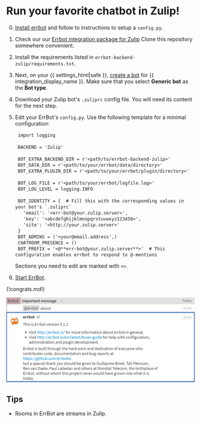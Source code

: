 # Run your favorite chatbot in Zulip!

0. [Install errbot](http://errbot.io/en/latest/user_guide/setup.html)
   and follow to instructions to setup a `config.py`.

0. Check our our [Errbot integration package for Zulip](https://github.com/zulip/errbot-backend-zulip)
   Clone this repository somewhere convenient.

0. Install the requirements listed in `errbot-backend-zulip/requirements.txt`.

0. Next, on your {{ settings_html|safe }}, [create a bot](/help/add-a-bot-or-integration) for
   {{ integration_display_name }}. Make sure that you select **Generic bot** as the **Bot type**.

0. Download your Zulip bot's `.zuliprc` config file. You will need its content for the next step.

0. Edit your ErrBot's `config.py`. Use the following template for a minimal configuration:

        import logging

        BACKEND = 'Zulip'

        BOT_EXTRA_BACKEND_DIR = r'<path/to/errbot-backend-zulip>'
        BOT_DATA_DIR = r'<path/to/your/errbot/data/directory>'
        BOT_EXTRA_PLUGIN_DIR = r'<path/to/your/errbot/plugin/directory>'

        BOT_LOG_FILE = r'<path/to/your/errbot/logfile.log>'
        BOT_LOG_LEVEL = logging.INFO

        BOT_IDENTITY = {  # Fill this with the corresponding values in your bot's `.zuliprc`
          'email': '<err-bot@your.zulip.server>',
          'key': '<abcdefghijklmnopqrstuvwxyz123456>',
          'site': '<http://your.zulip.server>'
        }
        BOT_ADMINS = ('<your@email.address',)
        CHATROOM_PRESENCE = ()
        BOT_PREFIX = '<@**err-bot@your.zulip.server**>'  # This configuration enables errbot to respond to @-mentions

   Sections you need to edit are marked with `<>`.

7. [Start ErrBot](http://errbot.io/en/latest/user_guide/setup.html#starting-the-daemon).

{!congrats.md!}

![](/static/images/integrations/errbot/000.png)

Tips
----

* Rooms in ErrBot are streams in Zulip.
